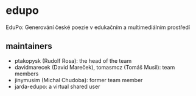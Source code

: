 # edupo
EduPo: Generování české poezie v edukačním a multimediálním prostředí

## maintainers
- ptakopysk (Rudolf Rosa): the head of the team
- davidmarecek (David Mareček), tomasmcz (Tomáš Musil): team members
- jinymusim (Michal Chudoba): former team member
- jarda-edupo: a virtual shared user 
